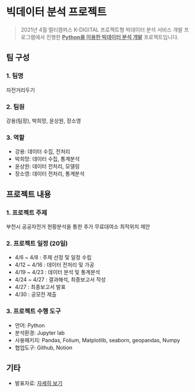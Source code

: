 # 빅데이터 분석 프로젝트

> 2021년 4월 멀티캠퍼스 K-DIGITAL 프로젝트형 빅데이터 분석 서비스 개발 프로그램에서 진행한 **<u>Python을 이용한 빅데이터 분석 개발</u>** 프로젝트입니다.



## 팀 구성

### 1. 팀명

자전거리두기

### 2. 팀원

강용(팀장), 박희망, 윤상원, 장소영

### 3. 역할

- 강용: 데이터 수집, 전처리
- 박희망: 데이터 수집, 통계분석
- 윤상원: 데이터 전처리, 모델링
- 장소영: 데이터 전처리, 통계분석



## 프로젝트 내용

### 1. 프로젝트 주제

부천시 공공자전거 현황분석을 통한 추가 무료대여소 최적위치 제안

### 2. 프로젝트 일정 (20일)

- 4/6 ~ 4/8 : 주제 선정 및 일정 수립
- 4/12 ~ 4/16 : 데이터 전처리 및 가공
- 4/19 ~ 4/23 : 데이터 분석 및 통계분석
- 4/24 ~ 4/27 : 결과해석, 최종보고서 작성
- 4/27 : 최종보고서 발표
- 4/30 : 공모전 제출

### 3. **프로젝트 수행 도구**

- 언어: Python
- 분석환경: Jupyter lab
- 사용패키지: Pandas, Folium, Matplotlib, seaborn, geopandas, Numpy
- 협업도구: Github, Notion



## 기타

- 발표자료: [자세히 보기](https://github.com/so02e/bucheon/blob/main/%EC%B5%9C%EC%A2%85%EB%B0%9C%ED%91%9C/%5B1%EC%A1%B0%5D%20%EC%A0%84%EA%B3%B5%ED%94%84%EB%A1%9C%EC%A0%9D%ED%8A%B8_%EB%B0%9C%ED%91%9C%EC%9E%90%EB%A3%8C.pdf)
